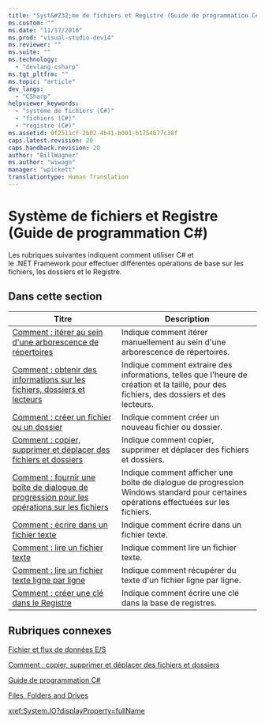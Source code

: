 ```yaml
---
title: "Syst&#232;me de fichiers et Registre (Guide de programmation C#) | Microsoft Docs"
ms.custom: ""
ms.date: "11/17/2016"
ms.prod: "visual-studio-dev14"
ms.reviewer: ""
ms.suite: ""
ms.technology: 
  - "devlang-csharp"
ms.tgt_pltfrm: ""
ms.topic: "article"
dev_langs: 
  - "CSharp"
helpviewer_keywords: 
  - "système de fichiers (C#)"
  - "fichiers (C#)"
  - "registre (C#)"
ms.assetid: 0f2511cf-2b02-4b41-b001-b1754677c38f
caps.latest.revision: 20
caps.handback.revision: 20
author: "BillWagner"
ms.author: "wiwagn"
manager: "wpickett"
translationtype: Human Translation
---
```

# Syst&#232;me de fichiers et Registre (Guide de programmation C#)
Les rubriques suivantes indiquent comment utiliser C\# et le .NET Framework pour effectuer différentes opérations de base sur les fichiers, les dossiers et le Registre.  
  
## Dans cette section  
  
|**Titre**|**Description**|  
|---------------|---------------------|  
|[Comment : itérer au sein d'une arborescence de répertoires](../../../csharp/programming-guide/file-system/how-to-iterate-through-a-directory-tree.md)|Indique comment itérer manuellement au sein d'une arborescence de répertoires.|  
|[Comment : obtenir des informations sur les fichiers, dossiers et lecteurs](../../../csharp/programming-guide/file-system/how-to-get-information-about-files-folders-and-drives.md)|Indique comment extraire des informations, telles que l'heure de création et la taille, pour des fichiers, des dossiers et des lecteurs.|  
|[Comment : créer un fichier ou un dossier](../../../csharp/programming-guide/file-system/how-to-create-a-file-or-folder.md)|Indique comment créer un nouveau fichier ou dossier.|  
|[Comment : copier, supprimer et déplacer des fichiers et dossiers](../../../csharp/programming-guide/file-system/how-to-copy-delete-and-move-files-and-folders.md)|Indique comment copier, supprimer et déplacer des fichiers et dossiers.|  
|[Comment : fournir une boîte de dialogue de progression pour les opérations sur les fichiers](../../../csharp/programming-guide/file-system/how-to-provide-a-progress-dialog-box-for-file-operations.md)|Indique comment afficher une boîte de dialogue de progression Windows standard pour certaines opérations effectuées sur les fichiers.|  
|[Comment : écrire dans un fichier texte](../../../csharp/programming-guide/file-system/how-to-write-to-a-text-file.md)|Indique comment écrire dans un fichier texte.|  
|[Comment : lire un fichier texte](../../../csharp/programming-guide/file-system/how-to-read-from-a-text-file.md)|Indique comment lire un fichier texte.|  
|[Comment : lire un fichier texte ligne par ligne](../../../csharp/programming-guide/file-system/how-to-read-a-text-file-one-line-at-a-time.md)|Indique comment récupérer du texte d'un fichier ligne par ligne.|  
|[Comment : créer une clé dans le Registre](../../../csharp/programming-guide/file-system/how-to-create-a-key-in-the-registry.md)|Indique comment écrire une clé dans la base de registres.|  
  
## Rubriques connexes  
 [Fichier et flux de données E\/S](../Topic/File%20and%20Stream%20I-O.md)  
  
 [Comment : copier, supprimer et déplacer des fichiers et dossiers](../../../csharp/programming-guide/file-system/how-to-copy-delete-and-move-files-and-folders.md)  
  
 [Guide de programmation C\#](../../../csharp/programming-guide/index.md)  
  
 [Files, Folders and Drives](../../../csharp/programming-guide/file-system/file-system-and-the-registry.md)  
  
 <xref:System.IO?displayProperty=fullName>